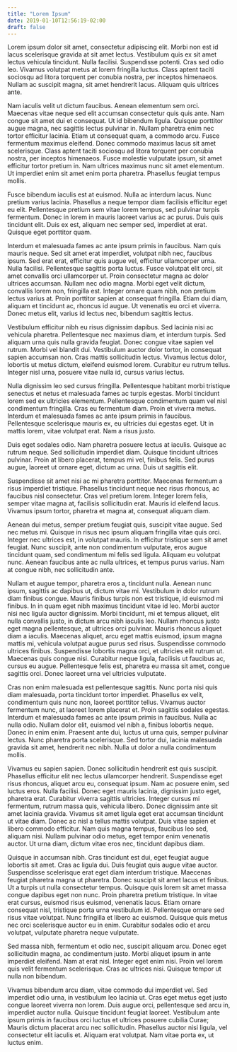 ```yaml
---
title: "Lorem Ipsum"
date: 2019-01-10T12:56:19-02:00
draft: false
---
```


Lorem ipsum dolor sit amet, consectetur adipiscing elit. Morbi non est id lacus scelerisque gravida at sit amet lectus. Vestibulum quis ex sit amet lectus vehicula tincidunt. Nulla facilisi. Suspendisse potenti. Cras sed odio leo. Vivamus volutpat metus at lorem fringilla luctus. Class aptent taciti sociosqu ad litora torquent per conubia nostra, per inceptos himenaeos. Nullam ac suscipit magna, sit amet hendrerit lacus. Aliquam quis ultrices ante.

Nam iaculis velit ut dictum faucibus. Aenean elementum sem orci. Maecenas vitae neque sed elit accumsan consectetur quis quis ante. Nam congue sit amet dui et consequat. Ut id bibendum ligula. Quisque porttitor augue magna, nec sagittis lectus pulvinar in. Nullam pharetra enim nec tortor efficitur lacinia. Etiam ut consequat quam, a commodo arcu. Fusce fermentum maximus eleifend. Donec commodo maximus lacus sit amet scelerisque. Class aptent taciti sociosqu ad litora torquent per conubia nostra, per inceptos himenaeos. Fusce molestie vulputate ipsum, sit amet efficitur tortor pretium in. Nam ultrices maximus nunc sit amet elementum. Ut imperdiet enim sit amet enim porta pharetra. Phasellus feugiat tempus mollis.

Fusce bibendum iaculis est at euismod. Nulla ac interdum lacus. Nunc pretium varius lacinia. Phasellus a neque tempor diam facilisis efficitur eget eu elit. Pellentesque pretium sem vitae lorem tempus, sed pulvinar turpis fermentum. Donec in lorem in mauris laoreet varius ac ac purus. Duis quis tincidunt elit. Duis ex est, aliquam nec semper sed, imperdiet at erat. Quisque eget porttitor quam.

Interdum et malesuada fames ac ante ipsum primis in faucibus. Nam quis mauris neque. Sed sit amet erat imperdiet, volutpat nibh nec, faucibus ipsum. Sed erat erat, efficitur quis augue vel, efficitur ullamcorper urna. Nulla facilisi. Pellentesque sagittis porta luctus. Fusce volutpat elit orci, sit amet convallis orci ullamcorper ut. Proin consectetur magna ac dolor ultrices accumsan. Nullam nec odio magna. Morbi eget velit dictum, convallis lorem non, fringilla est. Integer ornare quam nibh, non pretium lectus varius at. Proin porttitor sapien at consequat fringilla. Etiam dui diam, aliquam et tincidunt ac, rhoncus id augue. Ut venenatis eu orci et viverra. Donec metus elit, varius id lectus nec, bibendum sagittis lectus.

Vestibulum efficitur nibh eu risus dignissim dapibus. Sed lacinia nisi ac vehicula pharetra. Pellentesque nec maximus diam, et interdum turpis. Sed aliquam urna quis nulla gravida feugiat. Donec congue vitae sapien vel rutrum. Morbi vel blandit dui. Vestibulum auctor dolor tortor, in consequat sapien accumsan non. Cras mattis sollicitudin lectus. Vivamus lectus dolor, lobortis ut metus dictum, eleifend euismod lorem. Curabitur eu rutrum tellus. Integer nisl urna, posuere vitae nulla id, cursus varius lectus.

Nulla dignissim leo sed cursus fringilla. Pellentesque habitant morbi tristique senectus et netus et malesuada fames ac turpis egestas. Morbi tincidunt lorem sed ex ultricies elementum. Pellentesque condimentum quam vel nisl condimentum fringilla. Cras eu fermentum diam. Proin et viverra metus. Interdum et malesuada fames ac ante ipsum primis in faucibus. Pellentesque scelerisque mauris ex, eu ultricies dui egestas eget. Ut in mattis lorem, vitae volutpat erat. Nam a risus justo.

Duis eget sodales odio. Nam pharetra posuere lectus at iaculis. Quisque ac rutrum neque. Sed sollicitudin imperdiet diam. Quisque tincidunt ultrices pulvinar. Proin at libero placerat, tempus mi vel, finibus felis. Sed purus augue, laoreet ut ornare eget, dictum ac urna. Duis ut sagittis elit.

Suspendisse sit amet nisi ac mi pharetra porttitor. Maecenas fermentum a risus imperdiet tristique. Phasellus tincidunt neque nec risus rhoncus, ac faucibus nisl consectetur. Cras vel pretium lorem. Integer lorem felis, semper vitae magna at, facilisis sollicitudin erat. Mauris id eleifend lacus. Vivamus ipsum tortor, pharetra et magna at, consequat aliquam diam.

Aenean dui metus, semper pretium feugiat quis, suscipit vitae augue. Sed nec metus mi. Quisque in risus nec ipsum aliquam fringilla vitae quis orci. Integer nec ultrices est, in volutpat mauris. In efficitur tristique sem sit amet feugiat. Nunc suscipit, ante non condimentum vulputate, eros augue tincidunt quam, sed condimentum mi felis sed ligula. Aliquam eu volutpat nunc. Aenean faucibus ante ac nulla ultrices, et tempus purus varius. Nam at congue nibh, nec sollicitudin ante.

Nullam et augue tempor, pharetra eros a, tincidunt nulla. Aenean nunc ipsum, sagittis ac dapibus ut, dictum vitae mi. Vestibulum in dolor rutrum diam finibus congue. Mauris finibus turpis non est tristique, id euismod mi finibus. In in quam eget nibh maximus tincidunt vitae id leo. Morbi auctor nisi nec ligula auctor dignissim. Morbi tincidunt, mi et tempus aliquet, elit nulla convallis justo, in dictum arcu nibh iaculis leo. Nullam rhoncus justo eget magna pellentesque, at ultrices orci pulvinar. Mauris rhoncus aliquet diam a iaculis. Maecenas aliquet, arcu eget mattis euismod, ipsum magna mattis mi, vehicula volutpat augue purus sed risus. Suspendisse commodo ultrices finibus. Suspendisse lobortis magna orci, et ultricies elit rutrum ut. Maecenas quis congue nisi. Curabitur neque ligula, facilisis ut faucibus ac, cursus eu augue. Pellentesque felis est, pharetra eu massa sit amet, congue sagittis orci. Donec laoreet urna vel ultricies vulputate.

Cras non enim malesuada est pellentesque sagittis. Nunc porta nisi quis diam malesuada, porta tincidunt tortor imperdiet. Phasellus ex velit, condimentum quis nunc non, laoreet porttitor tellus. Vivamus auctor fermentum nunc, at laoreet lorem placerat et. Proin sagittis sodales egestas. Interdum et malesuada fames ac ante ipsum primis in faucibus. Nulla ac nulla odio. Nullam dolor elit, euismod vel nibh a, finibus lobortis neque. Donec in enim enim. Praesent ante dui, luctus ut urna quis, semper pulvinar lectus. Nunc pharetra porta scelerisque. Sed tortor dui, lacinia malesuada gravida sit amet, hendrerit nec nibh. Nulla ut dolor a nulla condimentum mollis.

Vivamus eu sapien sapien. Donec sollicitudin hendrerit est quis suscipit. Phasellus efficitur elit nec lectus ullamcorper hendrerit. Suspendisse eget risus rhoncus, aliquet arcu eu, consequat ipsum. Nam ac posuere enim, sed luctus eros. Nulla facilisi. Donec eget mauris lacinia, dignissim justo eget, pharetra erat. Curabitur viverra sagittis ultricies. Integer cursus mi fermentum, rutrum massa quis, vehicula libero. Donec dignissim ante sit amet lacinia gravida. Vivamus sit amet ligula eget erat accumsan tincidunt ut vitae diam. Donec ac nisl a tellus mattis volutpat. Duis vitae sapien et libero commodo efficitur. Nam quis magna tempus, faucibus leo sed, aliquam nisi. Nullam pulvinar odio metus, eget tempor enim venenatis auctor. Ut urna diam, dictum vitae eros nec, tincidunt dapibus diam.

Quisque in accumsan nibh. Cras tincidunt est dui, eget feugiat augue lobortis sit amet. Cras ac ligula dui. Duis feugiat quis augue vitae auctor. Suspendisse scelerisque erat eget diam interdum tristique. Maecenas feugiat pharetra magna ut pharetra. Donec suscipit sit amet lacus et finibus. Ut a turpis ut nulla consectetur tempus. Quisque quis lorem sit amet massa congue dapibus eget non nunc. Proin pharetra pretium tristique. In vitae erat cursus, euismod risus euismod, venenatis lacus. Etiam ornare consequat nisl, tristique porta urna vestibulum id. Pellentesque ornare sed risus vitae volutpat. Nunc fringilla et libero ac euismod. Quisque quis metus nec orci scelerisque auctor eu in enim. Curabitur sodales odio et arcu volutpat, vulputate pharetra neque vulputate.

Sed massa nibh, fermentum et odio nec, suscipit aliquam arcu. Donec eget sollicitudin magna, ac condimentum justo. Morbi aliquet ipsum in ante imperdiet eleifend. Nam at erat nisl. Integer eget enim nisi. Proin vel lorem quis velit fermentum scelerisque. Cras ac ultrices nisi. Quisque tempor ut nulla non bibendum.

Vivamus bibendum arcu diam, vitae commodo dui imperdiet vel. Sed imperdiet odio urna, in vestibulum leo lacinia ut. Cras eget metus eget justo congue laoreet viverra non lorem. Duis augue orci, pellentesque sed arcu in, imperdiet auctor nulla. Quisque tincidunt feugiat laoreet. Vestibulum ante ipsum primis in faucibus orci luctus et ultrices posuere cubilia Curae; Mauris dictum placerat arcu nec sollicitudin. Phasellus auctor nisi ligula, vel consectetur elit iaculis et. Aliquam erat volutpat. Nam vitae porta ex, ut luctus enim.
